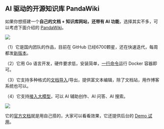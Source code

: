 ## AI 驱动的开源知识库 PandaWiki

如果你想搭建一个**自己的文档 + 知识库网站，还带有 AI 功能**，选择其实不多，可以考虑下面介绍的 [PandaWiki](https://github.com/chaitin/PandaWiki)。

![](https://cdn.beekka.com/blogimg/asset/202510/bg2025102511.webp)

（1）它是国内团队的作品，目前在 GitHub 已经6700颗星，还在快速迭代，每周都发[新版本](https://github.com/chaitin/PandaWiki/releases)。

（2）它用 Go 语言开发，硬件要求低，安装简单，[一行命令](https://pandawiki.docs.baizhi.cloud/node/01971602-bb4e-7c90-99df-6d3c38cfd6d5)运行 Docker 容器即可。

（3）它支持多种格式的[文档导入](https://pandawiki.docs.baizhi.cloud/node/01976929-0e76-77a9-aed9-842e60933464)/导出，提供富文本编辑，除了文档站，用作博客系统也可以。

（4）它支持[接入大模型](https://pandawiki.docs.baizhi.cloud/node/01971616-811c-70e1-82d9-706a202b8498)，可以 AI 辅助创作、AI 问答、AI 搜索。

![](https://cdn.beekka.com/blogimg/asset/202510/bg2025102512.webp)

它的[官方文档](https://pandawiki.docs.baizhi.cloud/)就是用自己搭的，大家可以看看效果，它还提供后台的 [Demo 试用](https://pandawiki.docs.baizhi.cloud/node/01971af3-f304-7043-9e39-d2c6b6f8d4e9)。
